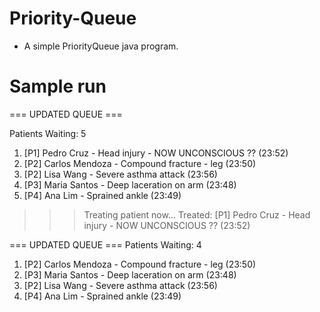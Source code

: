# Priority-Queue

- A simple PriorityQueue java program.

# Sample run

=== UPDATED QUEUE ===


Patients Waiting: 5

1. [P1] Pedro Cruz - Head injury - NOW UNCONSCIOUS ?? (23:52)
2. [P2] Carlos Mendoza - Compound fracture - leg (23:50)
3. [P2] Lisa Wang - Severe asthma attack (23:56)
4. [P3] Maria Santos - Deep laceration on arm (23:48)
5. [P4] Ana Lim - Sprained ankle (23:49)
>>> Treating patient now...
Treated: [P1] Pedro Cruz - Head injury - NOW UNCONSCIOUS ?? (23:52)

=== UPDATED QUEUE ===
Patients Waiting: 4

1. [P2] Carlos Mendoza - Compound fracture - leg (23:50)
2. [P3] Maria Santos - Deep laceration on arm (23:48)
3. [P2] Lisa Wang - Severe asthma attack (23:56)
4. [P4] Ana Lim - Sprained ankle (23:49)
